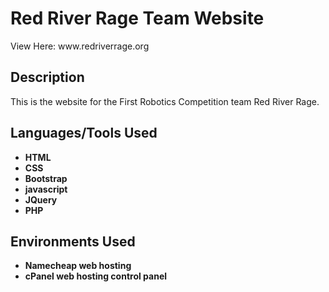 <h1>Red River Rage Team Website</h1>
View Here: www.redriverrage.org

<h2>Description</h2>
This is the website for the First Robotics Competition team Red River Rage. 


<h2>Languages/Tools Used</h2>

- <b>HTML</b>
- <b>CSS</b>
- <b>Bootstrap</b>
- <b>javascript</b>
- <b>JQuery</b>
- <b>PHP</b>

<h2>Environments Used </h2>

- <b>Namecheap web hosting</b>
-  <b>cPanel web hosting control panel</b>



